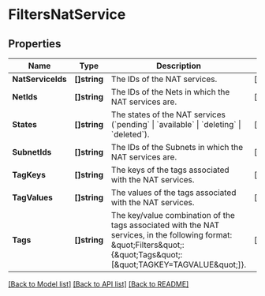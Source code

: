 # FiltersNatService

## Properties

Name | Type | Description | Notes
------------ | ------------- | ------------- | -------------
**NatServiceIds** | **[]string** | The IDs of the NAT services. | [optional] 
**NetIds** | **[]string** | The IDs of the Nets in which the NAT services are. | [optional] 
**States** | **[]string** | The states of the NAT services (&#x60;pending&#x60; \\| &#x60;available&#x60; \\| &#x60;deleting&#x60; \\| &#x60;deleted&#x60;). | [optional] 
**SubnetIds** | **[]string** | The IDs of the Subnets in which the NAT services are. | [optional] 
**TagKeys** | **[]string** | The keys of the tags associated with the NAT services. | [optional] 
**TagValues** | **[]string** | The values of the tags associated with the NAT services. | [optional] 
**Tags** | **[]string** | The key/value combination of the tags associated with the NAT services, in the following format: &amp;quot;Filters&amp;quot;:{&amp;quot;Tags&amp;quot;:[&amp;quot;TAGKEY&#x3D;TAGVALUE&amp;quot;]}. | [optional] 

[[Back to Model list]](../README.md#documentation-for-models) [[Back to API list]](../README.md#documentation-for-api-endpoints) [[Back to README]](../README.md)


